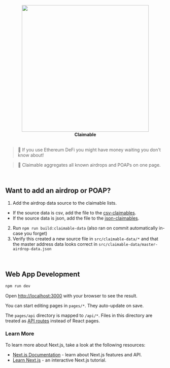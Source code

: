 <p align="center">
  <a href="https://dark-triangle.now.sh/"><img src="https://avatars2.githubusercontent.com/u/49670561" width="400"/></a>
  <br/>
  <b>Claimable</b>
  <br/>
  <br/>
</p>

> 🤑 If you use Ethereum DeFi you might have money waiting you don't know about!

> 🚁 Claimable aggregates all known airdrops and POAPs on one page.

<br/>

## Want to add an airdrop or POAP?

1. Add the airdrop data source to the claimable lists.

- If the source data is csv, add the file to the [csv-claimables](src/csv-claimables.ts).
- If the source data is json, add the file to the [json-claimables](src/json-claimables.ts).

2. Run `npm run build:claimable-data` (also ran on commit automatically in-case you forget)
3. Verify this created a new source file in `src/claimable-data/*` and that the master address data looks correct in `src/claimable-data/master-airdrop-data.json`

<br/>

## Web App Development

```bash
npm run dev
```

Open [http://localhost:3000](http://localhost:3000) with your browser to see the result.

You can start editing pages in `pages/*`. They auto-update on save.

The `pages/api` directory is mapped to `/api/*`. Files in this directory are treated as [API routes](https://nextjs.org/docs/api-routes/introduction) instead of React pages.

### Learn More

To learn more about Next.js, take a look at the following resources:

- [Next.js Documentation](https://nextjs.org/docs) - learn about Next.js features and API.
- [Learn Next.js](https://nextjs.org/learn) - an interactive Next.js tutorial.

